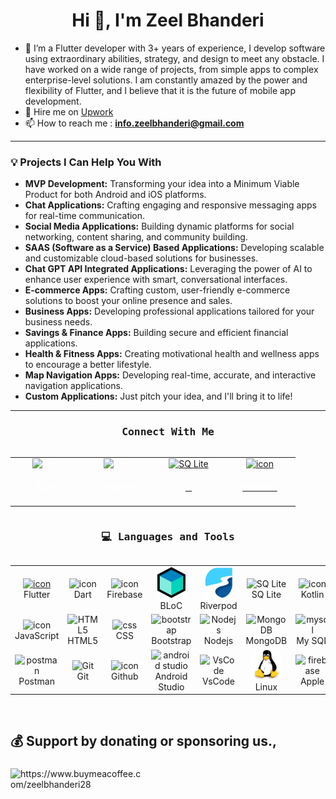 <h1 align="center">Hi 👋, I'm Zeel Bhanderi</h1>

- 🌱 I’m a Flutter developer with 3+ years of experience, I develop software using extraordinary abilities, strategy, and design to meet any obstacle. I have worked on a wide range of projects, from simple apps to complex enterprise-level solutions. I am constantly amazed by the power and flexibility of Flutter, and I believe that it is the future of mobile app development.
- 🔭 Hire me on [Upwork](https://www.upwork.com/freelancers/~014467ff5517ee3c06)
- 📫 How to reach me :  **info.zeelbhanderi@gmail.com**

---

### 💡 Projects I Can Help You With

* **MVP Development:** Transforming your idea into a Minimum Viable Product for both Android and iOS platforms.
* **Chat Applications:** Crafting engaging and responsive messaging apps for real-time communication.
* **Social Media Applications:** Building dynamic platforms for social networking, content sharing, and community building.
* **SAAS (Software as a Service) Based Applications:** Developing scalable and customizable cloud-based solutions for businesses.
* **Chat GPT API Integrated Applications:** Leveraging the power of AI to enhance user experience with smart, conversational interfaces.
* **E-commerce Apps:** Crafting custom, user-friendly e-commerce solutions to boost your online presence and sales.
* **Business Apps:** Developing professional applications tailored for your business needs.
* **Savings & Finance Apps:** Building secure and efficient financial applications.
* **Health & Fitness Apps:** Creating motivational health and wellness apps to encourage a better lifestyle.
* **Map Navigation Apps:** Developing real-time, accurate, and interactive navigation applications.
* **Custom Applications:** Just pitch your idea, and I'll bring it to life!

---


<!-- Social Media  -->

<h3 align="center"><samp>Connect With Me</samp></h3>
<div style="display: flex; align-items: flex-start; align: center">
    <table align="center">
        <tr>
            <td align="center" width="100">
                <a href="mailto:zeelbhanderi28@gmail.com" target="_blank"
                    style="color: white; text-decoration: none;"
                    onmouseover="this.style.textDecoration='underline'; this.style.textDecorationColor='white';"
                    onmouseout="this.style.textDecoration='none';">
                    <img src="https://skillicons.dev/icons?i=gmail" alt="icon" width="45" height="45" />
                    <h4 style="color: white;">Mail</h4>
                </a>
            </td>
            <td align="center" width="100">
                <a href="https://www.linkedin.com/in/zeelbhanderi/" target="_blank"
                    style="color: white; text-decoration: none;"
                    onmouseover="this.style.textDecoration='underline'; this.style.textDecorationColor='white';"
                    onmouseout="this.style.textDecoration='none';">
                    <img src="https://skillicons.dev/icons?i=linkedin" alt="icon" width="45" height="45" />
                    <h4 style="color: white;">Linkedin</h4>
                </a>
            </td>
            <td align="center" width="100">
                <a href="https://twitter.com/zeel_bhanderi" target="_blank">
                    <img src="https://skillicons.dev/icons?i=twitter" width="45" height="45" alt="SQ Lite" />
                    <h4 style="color: white;">X</h4>
                </a>
            </td>
            <td align="center" width="100">
                <a href="https://medium.com/@zeelbhanderi28" target="_blank">
                    <img src="https://raw.githubusercontent.com/rahuldkjain/github-profile-readme-generator/master/src/images/icons/Social/medium.svg"
                        alt="icon" width="45" height="45" />
                    <h4 style="color: white;">Medium</h4>
                </a>
            </td>
        </tr>
    </table>
    <br><br>
</div>


<h3 align="center"><samp>💻 Languages and Tools</samp></h3>
<div style="display: flex; align-items: flex-start; align: center">
<table align="center">
    <tr>
        <td align="center" width="100">
            <a href="#macropower-tech">
                <img src="https://www.vectorlogo.zone/logos/flutterio/flutterio-icon.svg" alt="icon" width="45"
                    height="45" />
            </a>
            <br>Flutter
        </td>
        <td align="center" width="100">
            <img src="https://www.vectorlogo.zone/logos/dartlang/dartlang-icon.svg" alt="icon" width="45" height="45" />
            <br>Dart
        </td>
        <td align="center" width="100">
            <img src="https://www.vectorlogo.zone/logos/firebase/firebase-icon.svg" alt="icon" width="45" height="45" />
            </a>
            <br>Firebase
        </td>
        <td align="center" width="100">
            <img src="https://raw.githubusercontent.com/sugith10/images/main/technologies/bloc.png" alt="icon"
                width="45" height="50" />
            <br>BLoC
        </td>
        <td align="center" width="100">
            <img src="https://raw.githubusercontent.com/sugith10/images/main/technologies/riverpod.png" alt="icon"
                width="45" height="50" />
            <br>Riverpod
        </td>
        <td align="center" width="100">
            <img src="https://www.vectorlogo.zone/logos/sqlite/sqlite-icon.svg" width="48" height="48" alt="SQ Lite" />
            <br>SQ Lite
        </td>
        <td align="center" width="100">
            <img src="https://skillicons.dev/icons?i=kotlin" alt="icon" width="45" height="45" />
            <br>Kotlin
        </td>
        <td align="center" width="100">
            <img src="https://skillicons.dev/icons?i=figma" alt="icon" width="45" height="45" />
            <br>Figma
        </td>
    </tr>
    <tr>
        <td align="center" width="100">
            <img src="https://techstack-generator.vercel.app/js-icon.svg" alt="icon" width="65" height="65" />
            <br>JavaScript
        </td>
        <td align="center" width="100">
            <img src="https://skillicons.dev/icons?i=html" width="48" height="48" alt="HTML5" />
            <br>HTML5
        </td>
        <td align="center" width="100">
            <img src="https://skillicons.dev/icons?i=css" width="48" height="48" alt="css" />
            <br>CSS
        </td>
        <td align="center" width="100">
            <img src="https://skillicons.dev/icons?i=bootstrap" width="48" height="48" alt="bootstrap" />
            <br>Bootstrap
        </td>
        <td align="center" width="100">
            <img src="https://skillicons.dev/icons?i=nodejs" width="48" height="48" alt="Nodejs" />
            <br>Nodejs
        </td>
        <td align="center" width="100">
            <img src="https://skillicons.dev/icons?i=mongodb" width="48" height="48" alt="MongoDB" />
            <br>MongoDB
        </td>
        <td align="center" width="100">
            <img src="https://skillicons.dev/icons?i=mysql" width="48" height="48" alt="mysql" />
            <br>My SQL
        </td>
        <td align="center" width="100">
            <img src="https://techstack-generator.vercel.app/aws-icon.svg" alt="icon" width="65" height="65" />
            <br>AWS
        </td>
    </tr>
    <tr>
        <td align="center" width="100">
            <img src="https://skillicons.dev/icons?i=postman" width="48" height="48" alt="postman" />
            <br>Postman
        </td>
        <td align="center" width="100">
            <img src="https://user-images.githubusercontent.com/25181517/192108372-f71d70ac-7ae6-4c0d-8395-51d8870c2ef0.png"
                width="48" height="48" alt="Git" />
            <br>Git
        </td>
        <td align="center" width="100">
            <img src="https://skillicons.dev/icons?i=github" alt="icon" width="45" height="45" />
            <br>Github
        </td>
        <td align="center" width="100">
            <img src="https://skillicons.dev/icons?i=androidstudio" width="48" height="48" alt="android studio" />
            <br>Android Studio
        </td>
        <td align="center" width="100">
            <img src="https://skillicons.dev/icons?i=vscode" width="48" height="48" alt="VsCode" />
            <br>VsCode
        </td>
        <td align="center" width="100">
            <img src="https://raw.githubusercontent.com/devicons/devicon/master/icons/linux/linux-original.svg"
                width="48" height="48" alt="linu" />
            <br>Linux
        </td>
        <td align="center" width="100">
            <img src="https://skillicons.dev/icons?i=apple" width="48" height="48" alt="firebase" />
            <br>Apple
        </td>
        <td align="center" width="100">
            <img src="https://skillicons.dev/icons?i=windows" width="48" height="48" alt="linu" />
            <br>Windows
        </td>
    </tr>
</table>
<br><br>
</div>

 <!-- ### 📦 Published Packages


 Package Name |  Version | Description
--- | --- | --- |
[coloredcontainer](https://pub.dev/packages/coloredcontainer) | [![Pub](https://img.shields.io/badge/pub-v0.0.2-blue.svg)](https://pub.dev/packages/) | ```This package wraps any flutter widget inside the container with specified colors.```
[scroll_to_top](https://pub.dev/packages/scroll_to_top) | [![Pub](https://img.shields.io/badge/pub-v0.0.5-blue.svg)](https://pub.dev/packages/) | ```This package will help us reach the top of the page based on scroll offsets.```

 -->

<!-- ### 📱 Published Apps:


[<image src="" width="225" height="100">]("playstorelink")
----- -->

<br>
<h2> 💰 Support by donating or sponsoring us.,</h2>
<h3 align="left"></h3>
    <p>
        <a href="https://www.buymeacoffee.com/zeelbhanderi28"><img align="left" src="https://cdn.buymeacoffee.com/buttons/v2/default-yellow.png" height="50" width="210" alt="https://www.buymeacoffee.com/zeelbhanderi28" /></a>
    </p><br><br>
<br><br>
